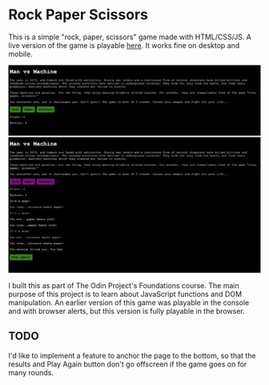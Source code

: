 # Rock Paper Scissors
This is a simple "rock, paper, scissors" game made with HTML/CSS/JS. A live version of the game is playable [here](https://shreggz.github.io/rock-paper-scissors/). It works fine on desktop and mobile. 

![Unplayed demo of rock paper scissors](/images/rps-demo-clean.png)
![Endgame demo of rock paper scissors](/images/rps-demo-endgame.png)

I built this as part of The Odin Project's Foundations course. The main purpose of this project is to learn about JavaScript functions and DOM manipulation. An earlier version of this game was playable in the console and with browser alerts, but this version is fully playable in the browser.

## TODO
I'd like to implement a feature to anchor the page to the bottom, so that the results and Play Again button don't go offscreen if the game goes on for many rounds.
